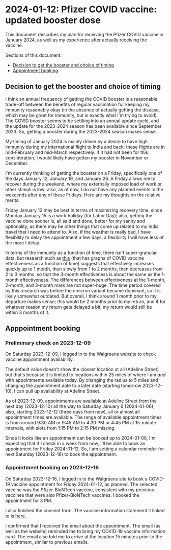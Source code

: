 # 2024-01-12: Pfizer COVID vaccine: updated booster dose

This document describes my plan for receiving the Pfizer COVID vaccine
in January 2024, as well as my experience after actually receiving the
vaccine.

Sections of this document:

* [Decision to get the booster and choice of timing](#decision-to-get-the-booster-and-choice-of-timing)
* [Appointment booking](#appointment-booking)

## Decision to get the booster and choice of timing

I think an annual frequency of getting the COVID booster is a
reasonable trade-off between the benefits of regular vaccination for
keeping my immunity reasonably okay (in the absence of actually
getting the disease, which may be great for immunity, but is exactly
what I'm trying to avoid). The COVID booster seems to be settling into
an annual update cycle, and the update for the 2023-2024 season has
been available since September 2023. So, getting a booster during the
2023-2024 season makes sense.

My timing of January 2024 is mainly driven by a desire to have high
immunity during my international flight to India and back; these
flights are in mid-February and mid-March respectively. If it had not
been for this consideration, I would likely have gotten my booster in
November or December.

I'm currently thinking of getting the booster on a Friday,
specifically one of the days January 12, January 19, and January 26. A
Friday allows me to recover during the weekend, where my externally
imposed load of work or other stimuli is low; also, as of now, I do
not have any planned events in the wekeends after any of these
Fridays. Here are my thoughts on the relative merits:

Friday January 12 may be best in terms of maximizing recovery time,
since Monday January 15 is a work holiday (for Labor Day); also,
getting the vaccine done sooner is, all said and done, better for my
sanity and optionality, as there may be other things that come up
related to my India travel that I need to attend to. Also, if the
weather is really bad, I have flexibility to delay the appointment a
few days, a flexibility I will have less of the more I delay.

In terms of the immunity as a function of time, there isn't
super-granular data, but research such as
[this](https://www.nejm.org/doi/full/10.1056/nejmoa2117128) (that has
graphs of COVID vaccine effectiveness as a function of time) suggests
that effectively increases quickly up to 1 month, then slowly from 1
to 2 months, then decreases from 2 to 3 months, so that the 3-month
effectiveness is about the same as the 1-month effectiveness. The
differences between effectiveness at the 1-month, 2-month, and 3-month
mark are not super-huge. The time period covered by this research was
before the omicron variant became dominant, so it is likely somewhat
outdated. But overall, I think around 1 month prior to my departure
makes sense; this would be 2 months prior to my return, and if for
whatever reason my return gets delayed a bit, my return would still be
within 3 months of it.

## Apppointment booking

### Preliminary check on 2023-12-09

On Saturday 2023-12-09, I logged in to the Walgreens website to check
vaccine appointment availability.

The default value doesn't show the closest location at all (Adeline
Street) but that's because it is limited to locations within 25 miles
of where I am *and* with appointments available today. By changing the
radius to 5 miles and changing the appointment date to a later date
(starting tomorrow 2023-12-10), I can pull up availability at Adeline
Street.

As of 2023-12-09, appointments are available at Adeline Street from
the next day (2023-12-10) all the way to Saturday January 6
(2024-01-06); also, starting 2023-12-12 (three days from now), all or
almost all appointment times are available. The range of available
appointment times is from around 9:30 AM or 9:45 AM to 4:30 PM or 4:45
PM at 15-minute intervals, with slots from 1:15 PM to 2:15 PM missing.

Since it looks like an appointment can be booked up to 2024-01-06, I'm
expecting that if I check in a week from now, I'll be able to book an
appointment for Friday 2024-01-12. So, I am setting a calendar
reminder for next Saturday (2023-12-16) to book the appointment.

### Appointment booking on 2023-12-16

On Saturday 2023-12-16, I logged in to the Walgreens site to book a
COVID-19 vaccine appointment for Friday 2024-01-12, as planned. The
selected vaccine was the Pfizer-BioNTech vaccine, consistent with my
previous vaccines that were also Pfizer-BioNTech vaccines. I booked
the appointment for 3 PM.

I also finished the consent form. The vaccine information statement it
linked to is
[here](https://www.walgreens.com/images/adaptive/pdf/pharmacy/COVID-19_Comirnaty_Pfizer-BioNTech_Fact-Sheet.pdf).

I confirmed that I received the email about the appointment. The email
(as well as the website) reminded me to bring my COVID-19 vaccine
information card. The email also told me to arrive at the location 15
minutes prior to the appointment, similar to previous emails.

